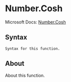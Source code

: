 # Number.Cosh

Microsoft Docs: [Number.Cosh](https://docs.microsoft.com/en-us/powerquery-m/number-cosh)

## Syntax

```
Syntax for this function.
```

## About

About this function.

